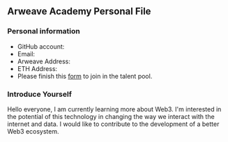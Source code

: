 ## Arweave Academy Personal File

### Personal information

- GitHub account:
- Email:
- Arweave Address:
- ETH Address:
- Please finish this [form](https://docs.google.com/forms/d/e/1FAIpQLSfWA5fIIcBgmRppm3jNz5vmf9Mai_QMVil-2pO4r7YKn_Zhtw/viewform?usp=sf_link) to join in the talent pool.

### Introduce Yourself
Hello everyone, I am currently learning more about Web3. I'm interested in the potential of this technology in changing the way we interact with the internet and data. I would like to contribute to the development of a better Web3 ecosystem.
